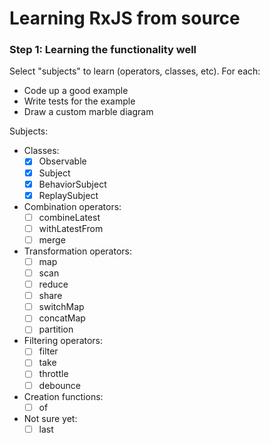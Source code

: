 # Learning RxJS from source

### Step 1: Learning the functionality well

Select "subjects" to learn (operators, classes, etc). For each:

- Code up a good example
- Write tests for the example
- Draw a custom marble diagram

Subjects:

- Classes:
	- [x] Observable
	- [x] Subject
	- [x] BehaviorSubject
	- [x] ReplaySubject

- Combination operators:
	- [ ] combineLatest
	- [ ] withLatestFrom
	- [ ] merge

- Transformation operators:
	- [ ] map
	- [ ] scan
	- [ ] reduce
	- [ ] share
	- [ ] switchMap
	- [ ] concatMap
	- [ ] partition

- Filtering operators:
	- [ ] filter
	- [ ] take
	- [ ] throttle
	- [ ] debounce

- Creation functions:
 	- [ ] of

- Not sure yet:
	- [ ] last
